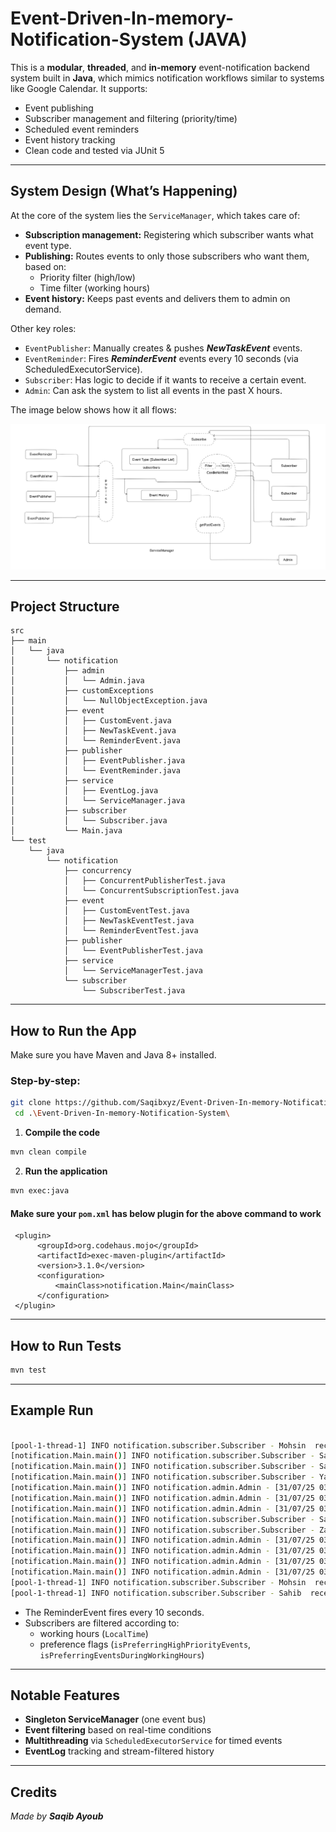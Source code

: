 # Event-Driven-In-memory-Notification-System (JAVA)

This is a **modular**, **threaded**, and **in-memory** event-notification backend system built in **Java**, which mimics
notification workflows similar to systems like Google Calendar. It supports:

- Event publishing
- Subscriber management and filtering (priority/time)
- Scheduled event reminders
- Event history tracking
- Clean code and tested via JUnit 5

---

## System Design (What’s Happening)

At the core of the system lies the `ServiceManager`, which takes care of:

- **Subscription management:** Registering which subscriber wants what event type.
- **Publishing:** Routes events to only those subscribers who want them, based on:
    - Priority filter (high/low)
    - Time filter (working hours)
- **Event history:** Keeps past events and delivers them to admin on demand.

Other key roles:

- `EventPublisher`: Manually creates & pushes _**NewTaskEvent**_ events.
- `EventReminder`: Fires **_ReminderEvent_** events every 10 seconds (via ScheduledExecutorService).
- `Subscriber`: Has logic to decide if it wants to receive a certain event.
- `Admin`: Can ask the system to list all events in the past X hours.

The image below shows how it all flows:

![System Design](SystemDesign.png)

---

## Project Structure

```
src
├── main
│   └── java
│       └── notification
│           ├── admin
│           │   └── Admin.java
│           ├── customExceptions
│           │   └── NullObjectException.java
│           ├── event
│           │   ├── CustomEvent.java
│           │   ├── NewTaskEvent.java
│           │   └── ReminderEvent.java
│           ├── publisher
│           │   ├── EventPublisher.java
│           │   └── EventReminder.java
│           ├── service
│           │   ├── EventLog.java
│           │   └── ServiceManager.java
│           ├── subscriber
│           │   └── Subscriber.java
│           └── Main.java
└── test
    └── java
        └── notification
            ├── concurrency
            │   ├── ConcurrentPublisherTest.java
            │   └── ConcurrentSubscriptionTest.java
            ├── event
            │   ├── CustomEventTest.java
            │   ├── NewTaskEventTest.java
            │   └── ReminderEventTest.java
            ├── publisher
            │   └── EventPublisherTest.java
            ├── service
            │   └── ServiceManagerTest.java
            └── subscriber
                └── SubscriberTest.java
```

---

## How to Run the App

Make sure you have Maven and Java 8+ installed.

### Step-by-step:

```bash
git clone https://github.com/Saqibxyz/Event-Driven-In-memory-Notification-System.git
 cd .\Event-Driven-In-memory-Notification-System\
```

1. **Compile the code**

```bash
mvn clean compile
```

2. **Run the application**

```bash
mvn exec:java
```

#### Make sure your `pom.xml` has below plugin for the above command to work

```
 <plugin>
      <groupId>org.codehaus.mojo</groupId>
      <artifactId>exec-maven-plugin</artifactId>
      <version>3.1.0</version>
      <configuration>
          <mainClass>notification.Main</mainClass>
      </configuration>
 </plugin>
```

---

## How to Run Tests

```bash
mvn test
```

---

## Example Run

```bash

[pool-1-thread-1] INFO notification.subscriber.Subscriber - Mohsin  received ReminderEvent at 31/07/25 03:26:05
[notification.Main.main()] INFO notification.subscriber.Subscriber - Saqib  received NewTaskEvent at 31/07/25 03:26:05
[notification.Main.main()] INFO notification.subscriber.Subscriber - Saqib  received NewTaskEvent at 31/07/25 03:26:05
[notification.Main.main()] INFO notification.subscriber.Subscriber - Yawar  received NewTaskEvent at 31/07/25 03:26:05
[notification.Main.main()] INFO notification.admin.Admin - [31/07/25 03:26] ReminderEvent - This is a reminder : [Mohsin]
[notification.Main.main()] INFO notification.admin.Admin - [31/07/25 03:26] NewTaskEvent - review project : [Saqib]
[notification.Main.main()] INFO notification.admin.Admin - [31/07/25 03:26] NewTaskEvent - handle exceptions : [Saqib, Yawar]
[notification.Main.main()] INFO notification.subscriber.Subscriber - Saqib  received NewTaskEvent at 31/07/25 03:26:05
[notification.Main.main()] INFO notification.subscriber.Subscriber - Zahid  received NewTaskEvent at 31/07/25 03:26:05
[notification.Main.main()] INFO notification.admin.Admin - [31/07/25 03:26] ReminderEvent - This is a reminder : [Mohsin]
[notification.Main.main()] INFO notification.admin.Admin - [31/07/25 03:26] NewTaskEvent - review project : [Saqib]
[notification.Main.main()] INFO notification.admin.Admin - [31/07/25 03:26] NewTaskEvent - handle exceptions : [Saqib, Yawar]
[notification.Main.main()] INFO notification.admin.Admin - [31/07/25 03:26] NewTaskEvent - Check bugs : [Saqib, Zahid]
[pool-1-thread-1] INFO notification.subscriber.Subscriber - Mohsin  received ReminderEvent at 31/07/25 03:26:15
[pool-1-thread-1] INFO notification.subscriber.Subscriber - Sahib  received ReminderEvent at 31/07/25 03:26:15
```

- The ReminderEvent fires every 10 seconds.
- Subscribers are filtered according to:
    - working hours (`LocalTime`)
    - preference flags (`isPreferringHighPriorityEvents`, `isPreferringEventsDuringWorkingHours`)

---

## Notable Features

- **Singleton ServiceManager** (one event bus)
- **Event filtering** based on real-time conditions
- **Multithreading** via `ScheduledExecutorService` for timed events
- **EventLog** tracking and stream-filtered history

---

## Credits

_Made by **_Saqib Ayoub_**_





